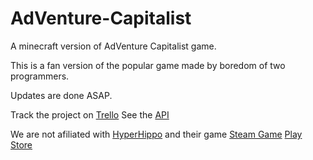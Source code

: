 # AdVenture-Capitalist

A minecraft version of AdVenture Capitalist game.

This is a fan version of the popular game made by boredom of two programmers.

Updates are done ASAP. 

Track the project on [Trello](https://trello.com/b/iovuT7LK "Trello's Board")
See the [API](http://docs.cadox8.ga/adv/ "ADV API")

We are not afiliated with [HyperHippo](http://hyperhippo.ca/ "HyperHippo's Homepage") and their game [Steam Game](http://store.steampowered.com/app/346900) [Play Store](https://play.google.com/store/apps/details?id=com.kongregate.mobile.adventurecapitalist.google)
